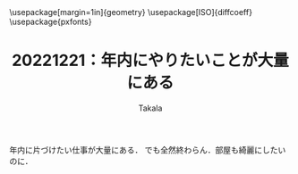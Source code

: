 ﻿---
title: 20221221：年内にやりたいことが大量にある
yesterday: 20221220
tomorrow: 20221222
days: 90
author: Takala
header-includes:
  - \usepackage[margin=1in]{geometry}
  - \usepackage[ISO]{diffcoeff}
  - \usepackage{pxfonts}
---



年内に片づけたい仕事が大量にある．
でも全然終わらん．部屋も綺麗にしたいのに．